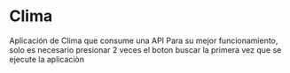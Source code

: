 # Clima
Aplicación de Clima que consume una API
Para su mejor funcionamiento, solo es necesario presionar 2 veces el boton buscar la primera vez que se ejecute la aplicaciòn
